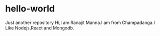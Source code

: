 # hello-world
Just another repository
Hi,I am Ranajit Manna.I am from Champadanga.I Like Nodejs,React and Mongodb.
